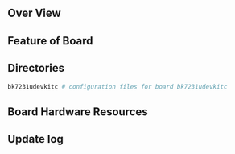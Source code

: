 ## Over View

## Feature of Board

## Directories

```sh
bk7231udevkitc # configuration files for board bk7231udevkitc
```

## Board Hardware Resources

## Update log
